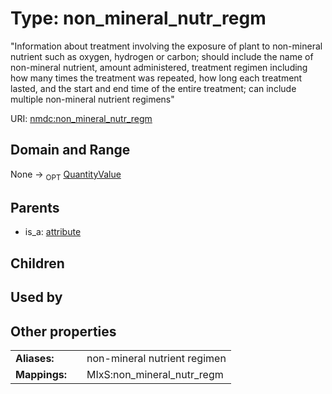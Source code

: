 
# Type: non_mineral_nutr_regm


"Information about treatment involving the exposure of plant to non-mineral nutrient such as oxygen, hydrogen or carbon; should include the name of non-mineral nutrient, amount administered, treatment regimen including how many times the treatment was repeated, how long each treatment lasted, and the start and end time of the entire treatment; can include multiple non-mineral nutrient regimens"

URI: [nmdc:non_mineral_nutr_regm](https://microbiomedata/meta/non_mineral_nutr_regm)


## Domain and Range

None ->  <sub>OPT</sub> [QuantityValue](QuantityValue.md)

## Parents

 *  is_a: [attribute](attribute.md)

## Children


## Used by


## Other properties

|  |  |  |
| --- | --- | --- |
| **Aliases:** | | non-mineral nutrient regimen |
| **Mappings:** | | MIxS:non_mineral_nutr_regm |

